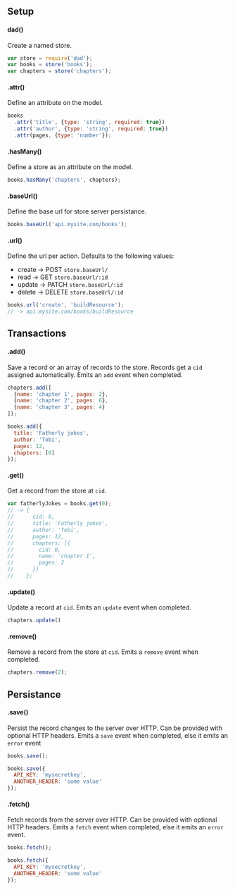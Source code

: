 ## Setup
#### dad()
Create a named store.
````js
var store = require('dad');
var books = store('books');
var chapters = store('chapters');
````

#### .attr()
Define an attribute on the model.
````js
books
  .attr('title', {type: 'string', required: true})
  .attr('author', {type: 'string', required: true})
  .attr(pages, {type: 'number'});
````

#### .hasMany()
Define a store as an attribute on the model.
````js
books.hasMany('chapters', chapters);
````

#### .baseUrl()
Define the base url for store server persistance.
````js
books.baseUrl('api.mysite.com/books');
````

#### .url()
Define the url per action. Defaults to the following values:
- create -> POST   `store.baseUrl/`
- read   -> GET    `store.baseUrl/:id`
- update -> PATCH  `store.baseUrl/:id`
- delete -> DELETE `store.baseUrl/:id`

````js
books.url('create', 'buildResource');
// -> api.mysite.com/books/buildResource
````

## Transactions
#### .add()
Save a record or an array of records to the store. Records get a `cid` assigned 
automatically. Emits an `add` event when completed.
````js
chapters.add([
  {name: 'chapter 1', pages: 2},
  {name: 'chapter 2', pages: 6},
  {name: 'chapter 3', pages: 4}
]);

books.add({
  title: 'Fatherly jokes', 
  author: 'Tobi', 
  pages: 12,
  chapters: [0]
});
````

#### .get()
Get a record from the store at `cid`.
````js
var fatherlyJokes = books.get(0);
// -> {
//      cid: 0, 
//      title: 'Fatherly jokes', 
//      author: 'Tobi', 
//      pages: 12,
//      chapters: [{
//        cid: 0,
//        name: 'chapter 1',
//        pages: 2
//      }]
//    };
````

#### .update()
Update a record at `cid`. Emits an `update` event when completed.
````js
chapters.update()
````

#### .remove()
Remove a record from the store at `cid`. Emits a `remove` event when completed.
````js
chapters.remove(2);
````

## Persistance
#### .save()
Persist the record changes to the server over HTTP. Can be provided with 
optional HTTP headers. Emits a `save` event when completed, else it emits an 
`error` event
````js
books.save();

books.save({
  API_KEY: 'mysecretkey',
  ANOTHER_HEADER: 'some value'
});
````

#### .fetch()
Fetch records from the server over HTTP. Can be provided with optional HTTP 
headers. Emits a `fetch` event when completed, else it emits an `error` event.
````js
books.fetch();

books.fetch({
  API_KEY: 'mysecretkey',
  ANOTHER_HEADER: 'some value'
});
````